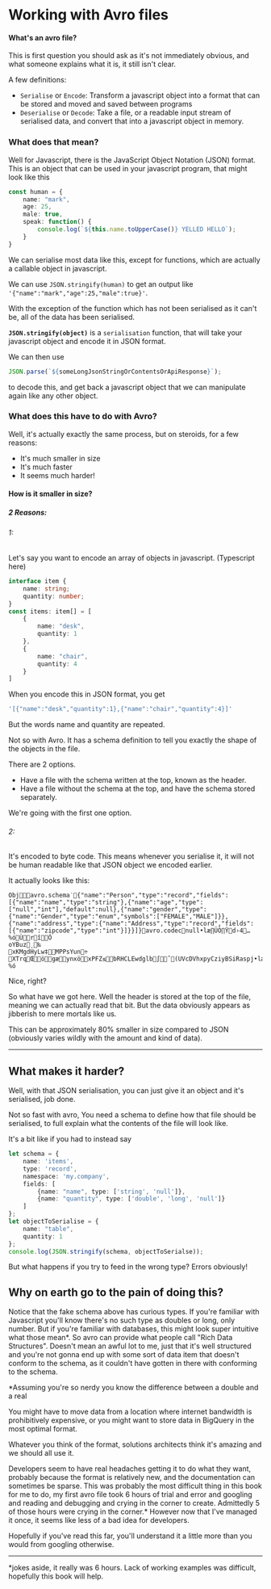 # Working with Avro files

#### What's an avro file?

This is first question you should ask as it's not immediately obvious, and what someone explains what it is, it still isn't clear.

A few definitions:
- `Serialise` or `Encode`:      Transform a javascript object into a format that can be stored and moved and saved between programs
- `Deserialise` or `Decode`:    Take a file, or a readable input stream of serialised data, and convert that into a javascript object in memory.

### What does that mean?

Well for Javascript, there is the JavaScript Object Notation (JSON) format.
This is an object that can be used in your javascript program, that might look like this
```typescript
const human = {
    name: "mark",
    age: 25,
    male: true,
    speak: function() {
        console.log(`${this.name.toUpperCase()} YELLED HELLO`);
    }
}
```
We can serialise most data like this, except for functions, which are actually a callable object in javascript.

We can use `JSON.stringify(human)` to get an output like `'{"name":"mark","age":25,"male":true}'`.

With the exception of the function which has not been serialised as it can't be, all of the data has been serialised.

**`JSON.stringify(object)`** is a `serialisation` function, that will take your javascript object and encode it in JSON format.

We can then use 
```typescript
JSON.parse(`${someLongJsonStringOrContentsOrApiResponse}`);
```
to decode this, and get back a javascript object that we can manipulate again like any other object.

### What does this have to do with Avro?

Well, it's actually exactly the same process, but on steroids, for a few reasons:
- It's much smaller in size
- It's much faster
- It seems much harder!

#### How is it smaller in size?

##### 2 Reasons:
###### 1:
Let's say you want to encode an array of objects in javascript. (Typescript here)
```typescript
interface item {
    name: string;
    quantity: number;
}
const items: item[] = [
    {
        name: "desk",
        quantity: 1
    },
    {
        name: "chair",
        quantity: 4
    }
]
```
When you encode this in JSON format, you get
```typescript
'[{"name":"desk","quantity":1},{"name":"chair","quantity":4}]'
```
But the words name and quantity are repeated.

Not so with Avro. It has a schema definition to tell you exactly the shape of the objects in the file.

There are 2 options.
- Have a file with the schema written at the top, known as the header. 
- Have a file without the schema at the top, and have the schema stored separately.

We're going with the first one option.


###### 2:
It's encoded to byte code. This means whenever you serialise it, it will not be human readable like that JSON object we encoded earlier.

It actually looks like this:
```text
Objavro.schema˙{"name":"Person","type":"record","fields":[{"name":"name","type":"string"},{"name":"age","type":["null","int"],"default":null},{"name":"gender","type":{"name":"Gender","type":"enum","symbols":["FEMALE","MALE"]}},{"name":"address","type":{"name":"Address","type":"record","fields":[{"name":"zipcode","type":"int"}]}}]}avro.codecnull •læ∏ÜÒ∏Ÿd›4…%óÙrîÓ	
oYBuz˛ ‰
xKMgdHyLw  ‡MPPsYun ÷
XTrqŒög  æynx  öxPFZ  ≤bRHCLEwdglb∫ˆ(UVcDVhxpyCziyBSiRasp  j•læ∏ÜÒ∏Ÿd›4…%ó
```
Nice, right?

So what have we got here. Well the header is stored at the top of the file, meaning we can actually read that bit. But the data obviously appears as jibberish to mere mortals like us.

This can be approximately 80% smaller in size compared to JSON (obviously varies wildly with the amount and kind of data).

<hr>

## What makes it harder?
Well, with that JSON serialisation, you can just give it an object and it's serialised, job done.

Not so fast with avro, You need a schema to define how that file should be serialised, to full explain what the contents of the file will look like.

It's a bit like if you had to instead say 
```typescript
let schema = {
    name: 'items',
    type: 'record',
    namespace: 'my.company',
    fields: [
        {name: "name", type: ['string', 'null']},
        {name: "quantity", type: ['double', 'long', 'null']}
    ]
};
let objectToSerialise = {
    name: "table",
    quantity: 1
};
console.log(JSON.stringify(schema, objectToSerialse));
```
But what happens if you try to feed in the wrong type? Errors obviously!



## Why on earth go to the pain of doing this?

Notice that the fake schema above has curious types.
If you're familiar with Javascript you'll know there's no such type as doubles or long, only number.
But if you're familiar with databases, this might look super intuitive what those mean*.
So avro can provide what people call "Rich Data Structures".
Doesn't mean an awful lot to me, just that it's well structured and 
you're not gonna end up with some sort of data item that doesn't conform to the schema, as it couldn't have gotten in there with conforming to the schema.

*Assuming you're so nerdy you know the difference between a double and a real

You might have to move data from a location where internet bandwidth is prohibitively expensive,
or you might want to store data in BigQuery in the most optimal format.

Whatever you think of the format, solutions architects think it's amazing and we should all use it.

Developers seem to have real headaches getting it to do what they want,
probably because the format is relatively new, and the documentation can sometimes be sparse.
This was probably the most difficult thing in this book for me to do,
my first avro file took 6 hours of trial and error and googling and reading and debugging and crying in the corner to create.
Admittedly 5 of those hours were crying in the corner.* 
However now that I've managed it once, it seems like less of a bad idea for developers.

Hopefully if you've read this far, you'll understand it a little more than you would from googling otherwise.



<hr>

*jokes aside, it really was 6 hours. Lack of working examples was difficult, hopefully this book will help.